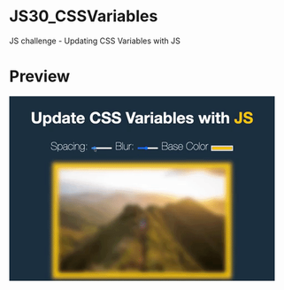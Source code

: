 # JS30_CSSVariables
JS challenge - Updating CSS Variables with JS
# Preview
![](./images/UpdateCSSwJS.gif)